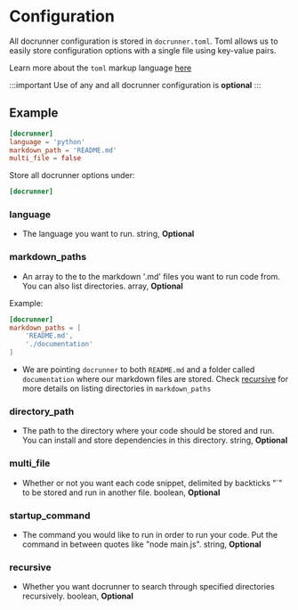 # Configuration

All docrunner configuration is stored in `docrunner.toml`. Toml allows us to easily
store configuration options with a single file using key-value pairs.

Learn more about the `toml` markup language [here](https://toml.io/en/)

:::important
Use of any and all docrunner configuration is **optional**
:::

## Example
```toml
[docrunner]
language = 'python'
markdown_path = 'README.md'
multi_file = false
```

Store all docrunner options under:
```toml
[docrunner]
```

### language
- The language you want to run. string, **Optional**

### markdown_paths
- An array to the to the markdown '.md' files you want to run code from. 
You can also list directories. array, **Optional**

Example:
```toml
[docrunner]
markdown_paths = [
    'README.md',
    './documentation'
]
```
- We are pointing `docrunner` to both `README.md` and a folder called `documentation`
where our markdown files are stored. Check [recursive](#recursive) for more details
on listing directories in `markdown_paths`

### directory_path
- The path to the directory where your code should be stored and run. You can
install and store dependencies in this directory. string, **Optional**

### multi_file
- Whether or not you want each code snippet, delimited by backticks "`"
to be stored and run in another file. boolean, **Optional**

### startup_command
- The command you would like to run in order to run  your code. Put the command in 
between quotes like "node main.js". string, **Optional**

### recursive
- Whether you want docrunner to search through specified directories recursively.
boolean, **Optional**
